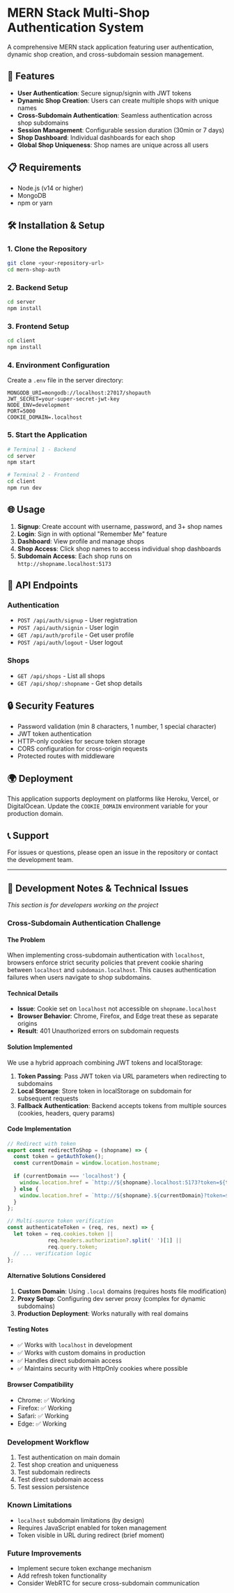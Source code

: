 <!-- # MERN Stack Shop Auth Backend

## Overview

This is the backend for a MERN stack app with user authentication, global shop name uniqueness, and cross-subdomain session support.

---

## Features

- User signup with username, password, and 3+ unique shop names
- Password validation (min 8 chars, 1 number, 1 special char)
- Global uniqueness for shop names
- User login with "Remember Me" (7 days) or 30 min session
- JWT authentication via HTTP-only cookies
- Profile/dashboard with shop list and logout
- Shop-specific dashboard with subdomain support (e.g., http://beautyhub.localhost:5173)
- Cross-subdomain authentication (cookie shared on all \*.localhost)

---

## Setup Instructions

1. **Clone the repo**
2. **Install dependencies**
   ```sh
   npm install
   ```
3. **Create a `.env` file** (see `.env.example` for required variables)
4. **Start the server**
   ```sh
   node server.js
   ```

---

## API Endpoints

### Auth

- `POST /api/auth/signup` — Signup (username, password, shops[])
- `POST /api/auth/signin` — Login (username, password, rememberMe)
- `GET /api/auth/profile` — Get user profile (requires auth)
- `POST /api/auth/logout` — Logout

### Shops

- `GET /api/shops` — List all shops
- `GET /api/shop/:shopname` — Verify shop ownership (requires auth)

---

## Usage Notes

- All protected routes require the JWT cookie set by login/signup.
- Shop names must be unique across all users.
- Passwords must be strong (see validation rules above).
- For cross-subdomain auth, set `COOKIE_DOMAIN=.localhost` in `.env`.

---

## HTTPS for Local Testing

- To test with `secure: true` and `sameSite: "none"`, you must run your backend and frontend with HTTPS.
- Use [mkcert](https://github.com/FiloSottile/mkcert) to generate local SSL certificates.
- Update your dev server configs to use these certs.

---

## Example .env

```
MONGODB_URI=your-mongodb-uri
JWT_SECRET=your-jwt-secret
NODE_ENV=development
PORT=5000
COOKIE_DOMAIN=.localhost
```

---

## Questions?

Open an issue or contact the maintainer. -->





# MERN Stack Multi-Shop Authentication System

A comprehensive MERN stack application featuring user authentication, dynamic shop creation, and cross-subdomain session management.

## 🚀 Features

- **User Authentication**: Secure signup/signin with JWT tokens
- **Dynamic Shop Creation**: Users can create multiple shops with unique names
- **Cross-Subdomain Authentication**: Seamless authentication across shop subdomains
- **Session Management**: Configurable session duration (30min or 7 days)
- **Shop Dashboard**: Individual dashboards for each shop
- **Global Shop Uniqueness**: Shop names are unique across all users

## 📋 Requirements

- Node.js (v14 or higher)
- MongoDB
- npm or yarn

## 🛠️ Installation & Setup

### 1. Clone the Repository
```bash
git clone <your-repository-url>
cd mern-shop-auth
```

### 2. Backend Setup
```bash
cd server
npm install
```

### 3. Frontend Setup
```bash
cd client
npm install
```

### 4. Environment Configuration
Create a `.env` file in the server directory:
```env
MONGODB_URI=mongodb://localhost:27017/shopauth
JWT_SECRET=your-super-secret-jwt-key
NODE_ENV=development
PORT=5000
COOKIE_DOMAIN=.localhost
```

### 5. Start the Application
```bash
# Terminal 1 - Backend
cd server
npm start

# Terminal 2 - Frontend
cd client
npm run dev
```

## 🌐 Usage

1. **Signup**: Create account with username, password, and 3+ shop names
2. **Login**: Sign in with optional "Remember Me" feature
3. **Dashboard**: View profile and manage shops
4. **Shop Access**: Click shop names to access individual shop dashboards
5. **Subdomain Access**: Each shop runs on `http://shopname.localhost:5173`

## 📡 API Endpoints

### Authentication
- `POST /api/auth/signup` - User registration
- `POST /api/auth/signin` - User login
- `GET /api/auth/profile` - Get user profile
- `POST /api/auth/logout` - User logout

### Shops
- `GET /api/shops` - List all shops
- `GET /api/shop/:shopname` - Get shop details

## 🔒 Security Features

- Password validation (min 8 characters, 1 number, 1 special character)
- JWT token authentication
- HTTP-only cookies for secure token storage
- CORS configuration for cross-origin requests
- Protected routes with middleware

## 🌍 Deployment

This application supports deployment on platforms like Heroku, Vercel, or DigitalOcean. Update the `COOKIE_DOMAIN` environment variable for your production domain.

## 📞 Support

For issues or questions, please open an issue in the repository or contact the development team.

---

## 🔧 Development Notes & Technical Issues

*This section is for developers working on the project*

### Cross-Subdomain Authentication Challenge

#### The Problem
When implementing cross-subdomain authentication with `localhost`, browsers enforce strict security policies that prevent cookie sharing between `localhost` and `subdomain.localhost`. This causes authentication failures when users navigate to shop subdomains.

#### Technical Details
- **Issue**: Cookie set on `localhost` not accessible on `shopname.localhost`
- **Browser Behavior**: Chrome, Firefox, and Edge treat these as separate origins
- **Result**: 401 Unauthorized errors on subdomain requests

#### Solution Implemented
We use a hybrid approach combining JWT tokens and localStorage:

1. **Token Passing**: Pass JWT token via URL parameters when redirecting to subdomains
2. **Local Storage**: Store token in localStorage on subdomain for subsequent requests
3. **Fallback Authentication**: Backend accepts tokens from multiple sources (cookies, headers, query params)

#### Code Implementation
```javascript
// Redirect with token
export const redirectToShop = (shopname) => {
  const token = getAuthToken();
  const currentDomain = window.location.hostname;
  
  if (currentDomain === 'localhost') {
    window.location.href = `http://${shopname}.localhost:5173?token=${token}`;
  } else {
    window.location.href = `http://${shopname}.${currentDomain}?token=${token}`;
  }
};

// Multi-source token verification
const authenticateToken = (req, res, next) => {
  let token = req.cookies.token || 
             req.headers.authorization?.split(' ')[1] || 
             req.query.token;
  // ... verification logic
};
```

#### Alternative Solutions Considered
1. **Custom Domain**: Using `.local` domains (requires hosts file modification)
2. **Proxy Setup**: Configuring dev server proxy (complex for dynamic subdomains)
3. **Production Deployment**: Works naturally with real domains

#### Testing Notes
- ✅ Works with `localhost` in development
- ✅ Works with custom domains in production
- ✅ Handles direct subdomain access
- ✅ Maintains security with HttpOnly cookies where possible

#### Browser Compatibility
- Chrome: ✅ Working
- Firefox: ✅ Working  
- Safari: ✅ Working
- Edge: ✅ Working

### Development Workflow
1. Test authentication on main domain
2. Test shop creation and uniqueness
3. Test subdomain redirects
4. Test direct subdomain access
5. Test session persistence

### Known Limitations
- `localhost` subdomain limitations (by design)
- Requires JavaScript enabled for token management
- Token visible in URL during redirect (brief moment)

### Future Improvements
- Implement secure token exchange mechanism
- Add refresh token functionality
- Consider WebRTC for secure cross-subdomain communication